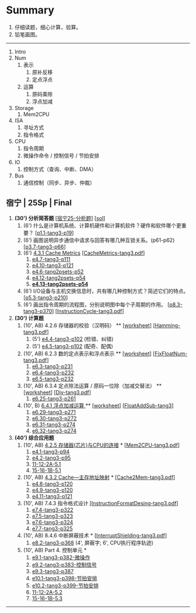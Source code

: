 
# Summary

1. 仔细读题，细心计算，验算。
2. 铅笔画图。

---

1. Intro
2. Num
	1. 表示
		1. 原补反移
		2. 定点浮点
	2. 运算
		1. 原码乘除
		2. 浮点加减
3. Storage
	1. Mem2CPU
4. ISA
	1. 寻址方式
	2. 指令格式
5. CPU
	1. 指令周期
	2. 微操作命令 / 控制信号 / 节拍安排
6. IO
	1. 控制方式（查询、中断、DMA）
7. Bus
	1. 通信控制（同步、异步、仲裁）

## 宿宁 | 25Sp | Final

1. **(30') 分析简答题** \[[宿宁25-分析题](Misc/宿宁25-分析题/宿宁25-分析题-LaTex.pdf)\] \[[sol](Misc/宿宁25-分析题/宿宁25-分析题-sol.pdf)\]
	1. (6') 什么是计算机系统、计算机硬件和计算机软件？硬件和软件哪个更重要？
	   \[[p1.1-tang3-p19](1-Intro/psets/p1.1-tang3-p19-计算机系统/p1.1-tang3-p19-计算机系统.md)\]
	2. (6') 画图说明异步通信中请求与回答有哪几种互锁关系。(p61-p62)
	   \[[p3.7-tang3-p66](7-Bus/psets/p3.7-tang3-p66-异步通信/p3.7-tang3-p66-异步通信.md)\]
	3. (6') [4.3.1 Cache Metrics](3-Storage/2-Cache/1-CacheMatrics/cache-metrics.md)
	   \[[CacheMetrics-tang3.pdf](3-Storage/2-Cache/1-CacheMatrics/assets/CacheMetrics-tang3.pdf)\]
		1. [e4.7-tang3-p111](3-Storage/2-Cache/1-CacheMatrics/psets/e4.7-tang3-p111/e4.7-tang3-p111.md)
		2. [e4.10-tang3-p121](3-Storage/2-Cache/1-CacheMatrics/psets/e4.10-tang3-p121/e4.10-tang3-p121.md)
		3. [e4.6-tang2psets-p52](3-Storage/2-Cache/1-CacheMatrics/psets/e4.6-tang2psets-p52/e4.6-tang2psets-p52.md)
		4. [e4.12-tang2psets-p54](3-Storage/2-Cache/1-CacheMatrics/psets/e4.12-tang2psets-p54/e4.12-tang2psets-p54.md)
		5. **[e4.13-tang2psets-p54](3-Storage/2-Cache/1-CacheMatrics/psets/e4.13-tang2psets-p54/e4.13-tang2psets-p54.md)**
	4. (6') I/O设备与主机交换信息时，共有哪几种控制方式？简述它们的特点。
	   \[[p5.3-tang3-p210](6-IO/psets/p5.3-tang3-p210-IO控制方式/p5.3-tang3-p210-IO控制方式.md)\]
	5. (6') 画出指令周期的流程图，分别说明图中每个子周期的作用。
	   \[[p8.3-tang3-p370](4-ISA/指令周期/psets/p8.3-tang3-p370-指令周期/p8.3-tang3-p370-指令周期.md)\]
	   \[[InstructionCycle-tang3.pdf](4-ISA/指令周期/assets/InstructionCycle-tang3.pdf)\]
2. **(30') 计算题**
	1. (10', AB) 4.2.6 存储器的校验（汉明码） **
	   \[[worksheet](3-Storage/1-Mem/2-HammingCode/assets/hamming-code-worksheet.pdf)\]
	   \[[Hamming-tang3.pdf](3-Storage/1-Mem/2-HammingCode/assets/Hamming-tang3.pdf)\]
		1. (5') [e4.4-tang3-p102](3-Storage/1-Mem/2-HammingCode/psets/e4.4-tang3-p102/e4.4-tang3-p102.md) (检错、纠错)
		2. (5') [e4.5-tang3-p102](3-Storage/1-Mem/2-HammingCode/psets/e4.5-tang3-p102/e4.5-tang3-p102.md) (配奇、配偶)
	2. (10', AB) 6.2.3 数的定点表示和浮点表示 **
	   \[[worksheet](../../Courses/ICS/3-NumSys/2-定浮表示/psets/assets/float-worksheet.pdf)\]
	   \[[FixFloatNum-tang3.pdf](../../Courses/ICS/3-NumSys/2-定浮表示/assets/FixFloatNum-tang3.pdf)\]
		1. [e6.3-tang3-p231](../../Courses/ICS/3-NumSys/2-定浮表示/psets/e6.3-tang3-p231/e6.3-tang3-p231.md)
		2. [e6.4-tang3-p232](../../Courses/ICS/3-NumSys/2-定浮表示/psets/e6.4-tang3-p232/e6.4-tang3-p232.md)
		3. [e6.5-tang3-p232](../../Courses/ICS/3-NumSys/2-定浮表示/psets/e6.5-tang3-p232/e6.5-tang3-p232.md)
	3. (10', AB) 6.3.4 定点除法运算 / 原码一位除（加减交替法） **
	   \[[worksheet](2-Num/1-定点运算/定点除法/assets/定点除法-worksheet.pdf)\]
	   \[[Div-tang3.pdf](2-Num/1-定点运算/定点除法/assets/Div-tang3.pdf)\]
		1. [e6.25-tang3-p261](2-Num/1-定点运算/定点除法/psets/e6.25-tang3-p261-加减交替法/e6.25-tang3-p261-加减交替法.md)
	4. (10', B) [6.4.1 浮点加减运算 ](2-Num/2-浮点运算/浮点加减/浮点加减.md) **
	   \[[worksheet](2-Num/2-浮点运算/浮点加减/assets/浮点加减-worksheet.pdf)\]
	   \[[FloatAddSub-tang3](2-Num/2-浮点运算/浮点加减/assets/FloatAddSub-tang3.pdf)\]
		1. [e6.29-tang3-p271](2-Num/2-浮点运算/浮点加减/psets/e6.29-tang3-p271/e6.29-tang3-p271.md)
		2. [e6.30-tang3-p272](2-Num/2-浮点运算/浮点加减/psets/e6.30-tang3-p272/e6.30-tang3-p272.md)
		3. [e6.31-tang3-p274](2-Num/2-浮点运算/浮点加减/psets/e6.31-tang3-p274/e6.31-tang3-p274.md)
		4. [e6.32-tang3-p274](2-Num/2-浮点运算/浮点加减/psets/e6.32-tang3-p274/e6.32-tang3-p274.md)
3. **(40') 综合应用题**
	1. (10', AB) [4.2.5 存储器(芯片)与CPU的连接](3-Storage/1-Mem/1-Mem2CPU/mem2cpu.md) *
	   \[[Mem2CPU-tang3.pdf](3-Storage/1-Mem/1-Mem2CPU/assets/Mem2CPU-tang3.pdf)\]
		1. [e4.1-tang3-p94](3-Storage/1-Mem/1-Mem2CPU/psets/e4.1-tang3-p94/e4.1-tang3-p94.md)
		2. [e4.2-tang3-p95](3-Storage/1-Mem/1-Mem2CPU/psets/e4.2-tang3-p95/e4.2-tang3-p95.md)
		3. [11-12-2A-5.1](3-Storage/1-Mem/1-Mem2CPU/psets/11-12-2A-5.1/11-12-2A-5.1.md)
		4. [15-16-1B-5.1](3-Storage/1-Mem/1-Mem2CPU/psets/15-16-1B-5.1/15-16-1B-5.1.md)
	2. (10', AB) [4.3.2 Cache—主存地址映射](3-Storage/2-Cache/2-Cache2Mem/cache2mem.md) *
	   \[[Cache2Mem-tang3.pdf](3-Storage/2-Cache/2-Cache2Mem/assets/Cache2Mem-tang3.pdf)\]
		1. [e4.8-tang3-p120](3-Storage/2-Cache/2-Cache2Mem/psets/e4.8-tang3-p120/e4.8-tang3-p120.md)
		2. [e4.9-tang3-p120](3-Storage/2-Cache/2-Cache2Mem/psets/e4.9-tang3-p120/e4.9-tang3-p120.md)
		3. [e4.11-tang3-p121](3-Storage/2-Cache/2-Cache2Mem/psets/e4.11-tang3-p121/e4.11-tang3-p121.md)
	3. (10', AB) 7.4.3 指令格式设计
	   \[[InstructionFormatDesing-tang3.pdf](4-ISA/指令格式设计/assets/InstructionFormatDesing-tang3.pdf)\]
		1. [e7.4-tang3-p322](4-ISA/指令格式设计/psets/e7.4-tang3-p322/e7.4-tang3-p322.md)
		2. [e7.5-tang3-p323](4-ISA/指令格式设计/psets/e7.5-tang3-p323/e7.5-tang3-p323.md)
		3. [e7.6-tang3-p324](4-ISA/指令格式设计/psets/e7.6-tang3-p324/e7.6-tang3-p324.md)
		4. [e7.7-tang3-p325](4-ISA/指令格式设计/psets/e7.7-tang3-p325/e7.7-tang3-p325.md)
	4. (10', AB) 8.4.6 中断屏蔽技术 *
	   \[[InterruptShielding-tang3.pdf](5-CPU/1-中断屏蔽技术/assets/InterruptShielding-tang3.pdf)\]
		1. [e8.2-tang3-p368](5-CPU/1-中断屏蔽技术/psets/e8.2-tang3-p368/e8.2-tang3-p368.md) (4', 屏蔽字; 6', CPU执行程序轨迹)
	5. (10', AB) Part 4. 控制单元 *
		1. [e9.1-tang3-p382-微操作](5-CPU/2-CU/psets/e9.1-tang3-p382-微操作/e9.1-tang3-p382-微操作.md)
		2. [e9.2-tang3-p383-控制信号](5-CPU/2-CU/psets/e9.2-tang3-p383-控制信号/e9.2-tang3-p383-控制信号.md)
		3. [e9.3-tang3-p387](5-CPU/2-CU/psets/e9.3-tang3-p387/e9.3-tang3-p387.md)
		4. [e10.1-tang3-p398-节拍安排](5-CPU/2-CU/psets/e10.1-tang3-p398-节拍/e10.1-tang3-p398.md)
		5. [e10.2-tang3-p399-节拍安排](5-CPU/2-CU/psets/e10.2-tang3-p399-节拍/e10.2-tang3-p399.md)
		6. [11-12-2A-5.2](5-CPU/2-CU/psets/11-12-2A-5.2/11-12-2A-5.2.md)
		7. [15-16-1B-5.3](5-CPU/2-CU/psets/15-16-1B-5.3/15-16-1B-5.3.md)

---






